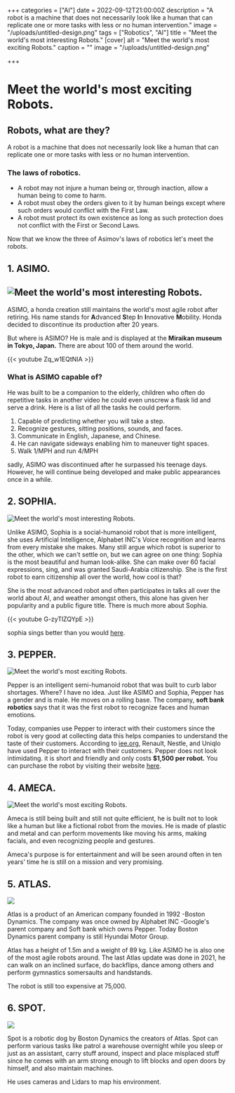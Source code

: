 +++
categories = ["AI"]
date = 2022-09-12T21:00:00Z
description = "A robot is a machine that does not necessarily look like a human that can replicate one or more tasks with less or no human intervention."
image = "/uploads/untitled-design.png"
tags = ["Robotics", "AI"]
title = "Meet the world's most interesting Robots."
[cover]
alt = "Meet the world's most exciting Robots."
caption = ""
image = "/uploads/untitled-design.png"

+++
# Meet the world's most exciting Robots.

## Robots, what are they?

A robot is a machine that does not necessarily look like a human that can replicate one or more tasks with less or no human intervention.

### The laws of robotics.

* A robot may not injure a human being or, through inaction, allow a human being to come to harm.
* A robot must obey the orders given to it by human beings except where such orders would conflict with the First Law.
* A robot must protect its own existence as long as such protection does not conflict with the First or Second Laws.

Now that we know the three of Asimov's laws of robotics let's meet the robots.

## 1. ASIMO.

## ![Meet the world's most interesting Robots.](/uploads/asimo.jpg "ASIMO")

ASIMO, a honda creation still maintains the world's most agile robot after retiring. His name stands for **A**dvanced **S**tep **I**n **I**nnovative **M**obility. Honda decided to discontinue its production after 20 years.

But where is ASIMO? He is male and is displayed at the **Miraikan museum in Tokyo, Japan.** There are about 100 of them around the world.

{{< youtube Zq_w1EQtNIA >}}

### What is ASIMO capable of?

He was built to be a companion to the elderly, children who often do repetitive tasks in another video he could even unscrew a flask lid and serve a drink.  Here is a list of all the tasks he could perform.

1. Capable of predicting whether you will take a  step.
2. Recognize gestures, sitting positions, sounds, and faces.
3. Communicate in English, Japanese, and Chinese.
4. He can navigate sideways enabling him to maneuver tight spaces.
5. Walk 1/MPH and run 4/MPH

sadly, ASIMO was discontinued after he surpassed his teenage days. However, he will continue being developed and make public appearances once in a while.

## 2. SOPHIA.

![Meet the world's most interesting Robots.](/uploads/sophia-the-robot.jpg "Sophia")

Unlike ASIMO, Sophia is a social-humanoid robot that is more intelligent, she uses Artificial Intelligence, Alphabet INC's Voice recognition and learns from every mistake she makes. Many still argue which robot is superior to the other, which we can't settle on, but we can agree on one thing: Sophia is the most beautiful and human look-alike. She can make over 60 facial expressions, sing, and was granted Saudi-Arabia citizenship. She is the first robot to earn citizenship all over the world, how cool is that?

She is the most advanced robot and often participates in talks all over the world about AI, and weather amongst others, this alone has given her popularity and a public figure title. There is much more about Sophia.

{{< youtube G-zyTlZQYpE >}}

sophia sings better than you would [here](https://www.youtube.com/clip/UgkxxdWKvcK6yuWBuclEKlhbLlCbP9-p8PcA).

## 3. PEPPER.

![Meet the world's most exciting Robots.](/uploads/fbf8gvuuyamjgk4.png)

Pepper is an intelligent semi-humanoid robot that was built to curb labor shortages. Where? I have no idea. Just like ASIMO and Sophia, Pepper has a gender and is male. He moves on a rolling base. The company, **soft bank robotics** says that it was the first robot to recognize faces and human emotions.

Today, companies use Pepper to interact with their customers since the robot is very good at collecting data this helps companies to understand the taste of their customers. According to [iee.org](https://robots.ieee.org/robots/pepper/), Renault, Nestle, and Uniqlo have used Pepper to interact with their customers. Pepper does not look intimidating. it is short and friendly and only costs **$1,500 per robot.** You can purchase the robot by visiting their website [here](https://www.softbankrobotics.com/emea/en/contact-us).

## 4. AMECA.

![Meet the world's most exciting Robots.](/uploads/fb_4glvx0aibtfp.jpeg)

Ameca is still being built and still not quite efficient, he is built not to look like a human but like a fictional robot from the movies. He is made of plastic and metal and can perform movements like moving his arms, making facials, and even recognizing people and gestures.

Ameca's purpose is for entertainment and will be seen around often in ten years' time he is still on a mission and very promising.

## 5. ATLAS.

![](/uploads/atlas-dynamic.jpg)

Atlas is a product of an American company founded in 1992 -Boston Dynamics. The company was once owned by Alphabet INC -Google's parent company and Soft bank which owns Pepper. Today Boston Dynamics parent company is still Hyundai Motor Group.

Atlas has a height of 1.5m and a weight of 89 kg. Like ASIMO he is also one of the most agile robots around. The last Atlas update was done in 2021, he can walk on an inclined surface, do backflips, dance among others and perform gymnastics somersaults and handstands.  

The robot is still too expensive at 75,000.

## 6. SPOT.

![](/uploads/chironix-senses-spot-leica-1.jpg)

Spot is a robotic dog by Boston Dynamics the creators of Atlas. Spot can perform various tasks like patrol a warehouse overnight while you sleep or just as an assistant, carry stuff around, inspect and place misplaced stuff since he comes with an arm strong enough to lift blocks and open doors by himself, and also maintain machines.

 He uses cameras and Lidars to map his environment.